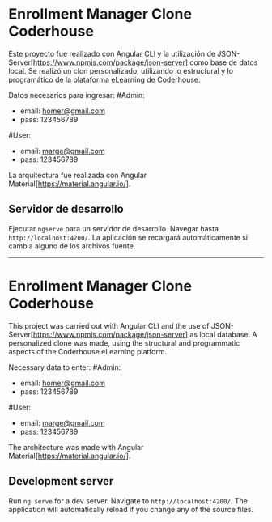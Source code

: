 # Enrollment Manager Clone Coderhouse

Este proyecto fue realizado con Angular CLI y la utilización de JSON-Server[https://www.npmjs.com/package/json-server] como base de datos local. Se realizó un clon personalizado, utilizando lo estructural y lo programático de la plataforma eLearning de Coderhouse.

Datos necesarios para ingresar:
#Admin:
- email: homer@gmail.com
- pass: 123456789

#User:
- email: marge@gmail.com
- pass: 123456789

La arquitectura fue realizada con Angular Material[https://material.angular.io/].

## Servidor de desarrollo

Ejecutar `ngserve` para un servidor de desarrollo. Navegar hasta `http://localhost:4200/`. La aplicación se recargará automáticamente si cambia alguno de los archivos fuente.

------------------------------------------------------------------------------------------------------------------------------------------------------------------------
# Enrollment Manager Clone Coderhouse

This project was carried out with Angular CLI and the use of JSON-Server[https://www.npmjs.com/package/json-server] as local database. A personalized clone was made, using the structural and programmatic aspects of the Coderhouse eLearning platform.

Necessary data to enter:
#Admin:
- email: homer@gmail.com
- pass: 123456789

#User:
- email: marge@gmail.com
- pass: 123456789


The architecture was made with Angular Material[https://material.angular.io/].

## Development server

Run `ng serve` for a dev server. Navigate to `http://localhost:4200/`. The application will automatically reload if you change any of the source files.


